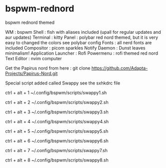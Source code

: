 # bspwm-rednord
bspwm rednord themed


WM : bspwm
Shell : fish with aliases included (upall for regular updates and aur updates)
Terminal : kitty 
Panel : polybar red nord themed, but it is very easy to changed the colors see polybar config
Fonts : all nerd fonts are included
Compositor : picom sparkles
Notify Daemon : Dunst leaves minimalism!
Application Launcher : Rofi
Powermenu : rofi themed red nord 
Text Editor : nvim computer

Get the Papirus nord from here : git clone https://github.com/Adapta-Projects/Papirus-Nord.git

Special script added called Swappy see the sxhkdrc file

ctrl + alt + 1
   ~/.config/bspwm/scripts/swappy1.sh
   
ctrl + alt + 2
   ~/.config/bspwm/scripts/swappy2.sh
   
ctrl + alt + 3
   ~/.config/bspwm/scripts/swappy3.sh   
   
ctrl + alt + 4
   ~/.config/bspwm/scripts/swappy4.sh  
   
ctrl + alt + 5
   ~/.config/bspwm/scripts/swappy5.sh    
   
ctrl + alt + 6
   ~/.config/bspwm/scripts/swappy6.sh   
   
ctrl + alt + 7
   ~/.config/bspwm/scripts/swappy7.sh
   
ctrl + alt + 8
   ~/.config/bspwm/scripts/swappy8.sh 
